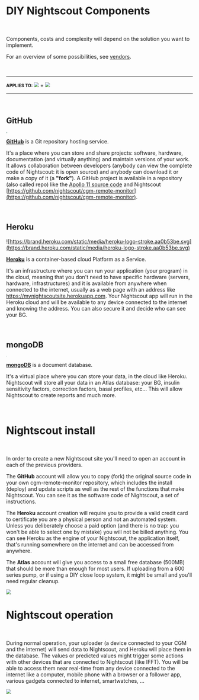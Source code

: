 # DIY Nightscout Components

</br>

Components, costs and complexity will depend on the solution you want to implement.

For an overview of some possibilities, see [vendors](../../vendors).

</br>

------

<span style="font-size:smaller;">**APPLIES TO:**</span>	<img src="../../vendors/img/Heroku.png" style="zoom:80%;" /> + <img src="../../vendors/img/Atlas.png" style="zoom:80%;" />

------

</br>

## GitHub

<img src="https://github.githubassets.com/images/modules/logos_page/GitHub-Mark.png" style="zoom:20%;" />

**[GitHub](https://github.com/about)** is a Git repository hosting service.

It's a place where you can store and share projects: software, hardware, documentation (and virtually anything)  and maintain versions of your work. It allows collaboration between developers (anybody can view the complete code of Nightscout: it is open source) and anybody can download it or make a copy of it (a **"fork"**). A GitHub project is available in a repository (also called repo) like the [Apollo 11 source code](https://github.com/chrislgarry/Apollo-11) and Nightscout [https://github.com/nightscout/cgm-remote-monitor](https://github.com/nightscout/cgm-remote-monitor).

</br>

## Heroku

![https://brand.heroku.com/static/media/heroku-logo-stroke.aa0b53be.svg](https://brand.heroku.com/static/media/heroku-logo-stroke.aa0b53be.svg)

[**Heroku**](https://www.heroku.com/about) is a container-based cloud Platform as a Service.

It's an infrastructure where you can run your application (your program) in the cloud, meaning that you don't need to have specific hardware (servers, hardware, infrastructures) and it is available from anywhere when connected to the internet, usually as a web page with an address like https://mynightscoutsite.herokuapp.com. Your Nightscout app will run in the Heroku cloud and will be available to any device connected to the internet and knowing the address. You can also secure it and decide who can see your BG.

</br>

## mongoDB

<img src="https://webassets.mongodb.com/_com_assets/cms/MongoDB_Logo_FullColorBlack_RGB-4td3yuxzjs.png" style="zoom:10%;" />

[**mongoDB**](https://www.mongodb.com/what-is-mongodb) is a document database.

It's a virtual place where you can store your data, in the cloud like Heroku. Nightscout will store all your data in an Atlas database: your BG, insulin sensitivity factors, correction factors, basal profiles, etc... This will allow Nightscout to create reports and much more.

</br>

# Nightscout install

</br>

In order to create a new Nightscout site you'll need to open an account in each of the previous providers.

The **GitHub** account will allow you to copy (fork) the original source code in your own cgm-remote-monitor repository, which includes the install (deploy) and update scripts as well as the rest of the functions that make Nightscout. You can see it as the software code of Nightscout, a set of instructions.

The **Heroku** account creation will require you to provide a valid credit card to certificate you are a physical person and not an automated system. Unless you deliberately choose a paid option (and there is no trap: you won't be able to select one by mistake) you will not be billed anything. You can see Heroku as the engine of your Nightscout, the application itself, that's running somewhere on the internet and can be accessed from anywhere.

The **Atlas** account will give you access to a small free database (500MB) that should be more than enough for most users. If uploading from a 600 series pump, or if using a DIY close loop system, it might be small and you'll need regular cleanup.

<img src="..\img\insight01.png" style="zoom:80%;" />

</br>

# Nightscout operation

</br>

During normal operation, your uploader (a device connected to your CGM and the internet) will send data to Nightscout, and Heroku will place them in the database. The values or predicted values might trigger some actions with other devices that are connected to Nightscout (like IFFT). You will be able to access them near real-time from any device connected to the internet like a computer, mobile phone with a browser or a follower app, various gadgets connected to internet, smartwatches, ...

<img src="..\img\insight02.png" style="zoom:80%;" />